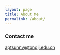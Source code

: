 ```yaml
---
layout: page
title: About Me
permalink: /about/
---
```


### Contact me

[aptsunny@tongji.edu.cn](mailto:aptsunny@tongji.edu.cn)
